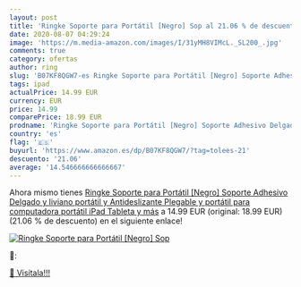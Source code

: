 ```yaml
---
layout: post
title: 'Ringke Soporte para Portátil [Negro] Sop al 21.06 % de descuento'
date: 2020-08-07 04:29:24
image: 'https://m.media-amazon.com/images/I/31yMH8VIMcL._SL200_.jpg'
comments: true
category: ofertas
author: ring
slug: 'B07KF8QGW7-es Ringke Soporte para Portátil [Negro] Soporte Adhesivo...'
tags: ipad
actualPrice: 14.99 EUR
currency: EUR
price: 14.99
comparePrice: 18.99 EUR
prodname: 'Ringke Soporte para Portátil [Negro] Soporte Adhesivo Delgado y liviano  portátil y Antideslizante  Plegable y portátil para computadora portátil  iPad  Tableta y más'
country: 'es'
flag: '🇪🇸'
buyurl: 'https://www.amazon.es/dp/B07KF8QGW7/?tag=tolees-21'
descuento: '21.06'
average: '14.546666666666667'
---
```


Ahora mismo tienes [Ringke Soporte para Portátil [Negro] Soporte Adhesivo Delgado y liviano  portátil y Antideslizante  Plegable y portátil para computadora portátil  iPad  Tableta y más](https://www.amazon.es/dp/B07KF8QGW7/?tag=tolees-21) a 14.99 EUR (original: 18.99 EUR) (21.06 %  de descuento) en el siguiente enlace!

[![Ringke Soporte para Portátil [Negro] Sop](https://m.media-amazon.com/images/I/31yMH8VIMcL._SL200_.jpg)](https://www.amazon.es/dp/B07KF8QGW7/?tag=tolees-21)

🔎:


[🛒 Visítala!!!](https://www.amazon.es/dp/B07KF8QGW7/?tag=tolees-21)
